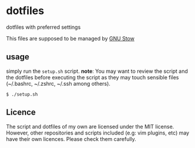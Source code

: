 # dotfiles
dotfiles with preferred settings

This files are supposed to be managed by [GNU Stow](https://www.gnu.org/software/stow/)

## usage
simply run the `setup.sh` script.
**note**: You may want to review the script and the dotfiles before
executing the script as they may touch sensible files
(~/.bashrc, ~/.zshrc, ~/.ssh among others).

```
$ ./setup.sh
```

## Licence
The script and dotfiles of my own are licensed under the MIT license. However,
other repositories and scripts included (e.g: vim plugins, etc) may have their
own licences. Please check them carefully.
